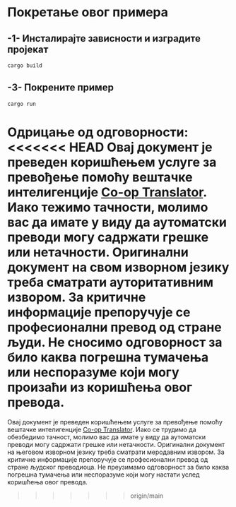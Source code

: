 <!--
CO_OP_TRANSLATOR_METADATA:
{
  "original_hash": "154876082e29d53dc2a2615a65627464",
<<<<<<< HEAD
  "translation_date": "2025-08-18T23:42:41+00:00",
=======
  "translation_date": "2025-08-18T19:03:16+00:00",
>>>>>>> origin/main
  "source_file": "03-GettingStarted/01-first-server/solution/rust/README.md",
  "language_code": "sr"
}
-->
# Покретање овог примера

## -1- Инсталирајте зависности и изградите пројекат

```bash
cargo build
```

## -3- Покрените пример

```bash
cargo run
```

**Одрицање од одговорности**:  
<<<<<<< HEAD
Овај документ је преведен коришћењем услуге за превођење помоћу вештачке интелигенције [Co-op Translator](https://github.com/Azure/co-op-translator). Иако тежимо тачности, молимо вас да имате у виду да аутоматски преводи могу садржати грешке или нетачности. Оригинални документ на свом изворном језику треба сматрати ауторитативним извором. За критичне информације препоручује се професионални превод од стране људи. Не сносимо одговорност за било каква погрешна тумачења или неспоразуме који могу произаћи из коришћења овог превода.
=======
Овај документ је преведен коришћењем услуге за превођење помоћу вештачке интелигенције [Co-op Translator](https://github.com/Azure/co-op-translator). Иако се трудимо да обезбедимо тачност, молимо вас да имате у виду да аутоматски преводи могу садржати грешке или нетачности. Оригинални документ на његовом изворном језику треба сматрати меродавним извором. За критичне информације препоручује се професионални превод од стране људског преводиоца. Не преузимамо одговорност за било каква погрешна тумачења или неспоразуме који могу настати услед коришћења овог превода.
>>>>>>> origin/main
